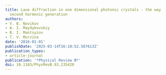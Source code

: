 ```yaml
---
title: Laue diffraction in one dimensional photonic crystals - the way for phasematched
  second harmonic generation
authors:
- V. B. Novikov
- A. I. Maydykovskiy
- B. I. Mantsyzov
- T. V. Murzina
date: '2016-01-01'
publishDate: '2025-03-14T16:10:52.587613Z'
publication_types:
- article-journal
publication: '*Physical Review B*'
doi: 10.1103/PhysRevB.93.235420
---
```

